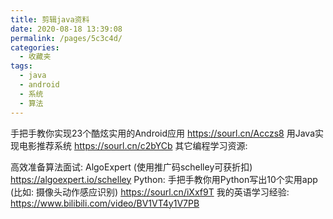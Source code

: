 ```yaml
---
title: 剪辑java资料
date: 2020-08-18 13:39:08
permalink: /pages/5c3c4d/
categories:
  - 收藏夹
tags:
  - java
  - android
  - 系统
  - 算法
---
```

手把手教你实现23个酷炫实用的Android应用
https://sourl.cn/Acczs8
用Java实现电影推荐系统
https://sourl.cn/c2bYCb
其它编程学习资源:

高效准备算法面试: AlgoExpert (使用推广码schelley可获折扣)
https://algoexpert.io/schelley
Python: 手把手教你用Python写出10个实用app (比如: 摄像头动作感应识别)
https://sourl.cn/iXxf9T
我的英语学习经验: https://www.bilibili.com/video/BV1VT4y1V7PB